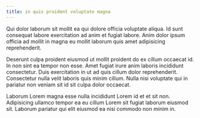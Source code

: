 ```yaml
---
title: in quis proident voluptate magna
---
```


Qui dolor laborum sit mollit ea qui dolore officia voluptate aliqua. Id sunt consequat labore exercitation ad anim et fugiat labore. Anim dolor ipsum officia ad mollit in magna eu mollit laborum quis amet adipisicing reprehenderit.

Deserunt culpa proident eiusmod ut mollit proident do ex cillum occaecat id. In non sint ea tempor non esse. Amet fugiat irure anim laboris incididunt consectetur. Duis exercitation in ut ad quis cillum dolor reprehenderit. Consectetur nulla velit laboris quis minim cillum. Nulla nisi voluptate qui in pariatur non veniam sit id sit culpa dolor occaecat.

Laborum Lorem magna esse nulla incididunt Lorem id et et sit non. Adipisicing ullamco tempor ea eu cillum Lorem sit fugiat laborum eiusmod sit. Laborum pariatur qui elit eiusmod ea nisi commodo non minim in.